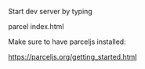 Start dev server by typing

parcel index.html

Make sure to have parceljs installed:

https://parceljs.org/getting_started.html
